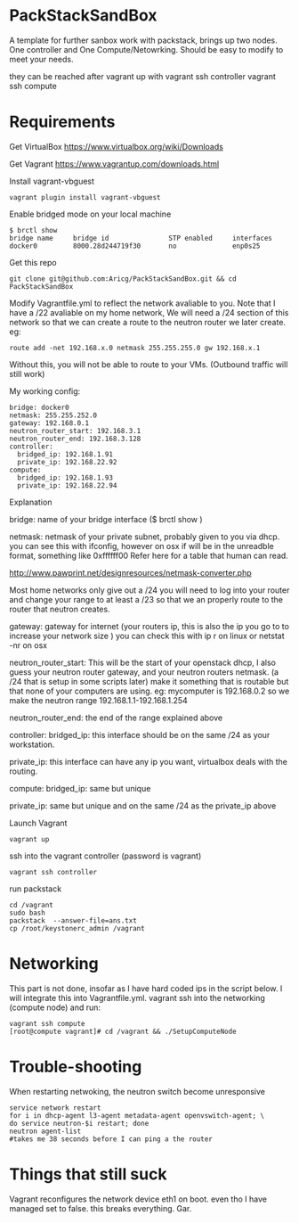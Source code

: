 PackStackSandBox
================

A template for further sanbox work with packstack, brings up two nodes. One controller and One Compute/Netowrking. Should be easy to modify to meet your needs. 

they can be reached after vagrant up with
    vagrant ssh controller
    vagrant ssh compute 

Requirements
============
Get VirtualBox https://www.virtualbox.org/wiki/Downloads

Get Vagrant https://www.vagrantup.com/downloads.html

Install vagrant-vbguest

    vagrant plugin install vagrant-vbguest

Enable bridged mode on your local machine

    $ brctl show
    bridge name     bridge id               STP enabled     interfaces
    docker0         8000.28d244719f30       no              enp0s25

Get this repo

    git clone git@github.com:Aricg/PackStackSandBox.git && cd PackStackSandBox

Modify Vagrantfile.yml to reflect the network avaliable to you. Note that I have a /22 avaliable on my home network, We will need a /24 section of this network so that we can create a route to the neutron router we later create. eg:

    route add -net 192.168.x.0 netmask 255.255.255.0 gw 192.168.x.1 

Without this, you will not be able to route to your VMs. (Outbound traffic will still work)



My working config:

    bridge: docker0  
    netmask: 255.255.252.0 
    gateway: 192.168.0.1
    neutron_router_start: 192.168.3.1
    neutron_router_end: 192.168.3.128
    controller:
      bridged_ip: 192.168.1.91
      private_ip: 192.168.22.92
    compute:
      bridged_ip: 192.168.1.93
      private_ip: 192.168.22.94

Explanation

bridge: name of your bridge interface ($ brctl show )

netmask: netmask of your private subnet, probably given to you via dhcp. you can see this with ifconfig,
however on osx if will be in the unreadble format, something like 0xffffff00 Refer here for a table that human can read.

http://www.pawprint.net/designresources/netmask-converter.php

Most home networks only give out a /24 you will need to log into your router and change your range to at least a /23 so that we an properly route to the router that neutron creates. 

gateway: gateway for internet (your routers ip, this is also the ip you go to to increase your network size
) you can check this with ip r on linux or netstat -nr on osx

neutron_router_start: This will be the start of your openstack dhcp, I also guess your neutron router gateway, and your neutron routers netmask. (a /24 that is setup in some scripts later)
make it something that is routable but that none of your computers are using. 
eg: mycomputer is 192.168.0.2 so we make the neutron range 192.168.1.1-192.168.1.254

neutron_router_end: the end of the range explained above

controller:
  bridged_ip: this interface should be on the same /24 as your workstation.

  private_ip: this interface can have any ip you want, virtualbox deals with the routing.

compute:
  bridged_ip: same but unique

  private_ip: same but unique and on the same /24 as the private_ip above

Launch Vagrant
    
    vagrant up

ssh into the vagrant controller (password is vagrant)

    vagrant ssh controller

run packstack

    cd /vagrant
    sudo bash
    packstack  --answer-file=ans.txt
    cp /root/keystonerc_admin /vagrant

Networking
==========
This part is not done, insofar as I have hard coded ips in the script below. I will integrate this into Vagrantfile.yml. 
vagrant ssh into the networking (compute node) and run:

    vagrant ssh compute
    [root@compute vagrant]# cd /vagrant && ./SetupComputeNode

Trouble-shooting
================
When restarting netwoking, the neutron switch become unresponsive

    service network restart
    for i in dhcp-agent l3-agent metadata-agent openvswitch-agent; \
    do service neutron-$i restart; done
    neutron agent-list
    #takes me 38 seconds before I can ping a the router

Things that still suck
======================
Vagrant reconfigures the network device eth1 on boot. even tho I have managed set to false.
this breaks everything. Gar.


